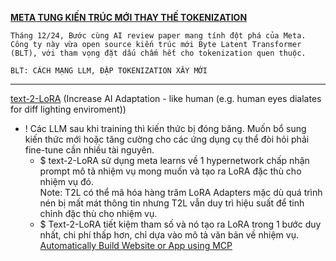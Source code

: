 **[META TUNG KIẾN TRÚC MỚI THAY THẾ TOKENIZATION](https://www.facebook.com/share/p/16WBGDh5D6/)**
```ad-note
Tháng 12/24, Bước cùng AI review paper mang tính đột phá của Meta. Công ty này vừa open source kiến trúc mới Byte Latent Transformer (BLT), với tham vọng đặt dấu chấm hết cho tokenization quen thuộc.

BLT: CÁCH MẠNG LLM, ĐẬP TOKENIZATION XÂY MỚI
```

---

[text-2-LoRA](https://github.com/sakanaai/text-to-lora) 
(Increase AI Adaptation - like human (e.g. human eyes dialates for diff lighting enviroment))
+ ! Các LLM sau khi training thì kiến thức bị đóng băng. Muốn bổ sung kiến thức mới hoặc tăng cường cho các ứng dụng cụ thể đòi hỏi phải fine-tune cần nhiều tài nguyên.
	+ $ text-2-LoRA sử dụng meta learns về 1 hypernetwork chấp nhận prompt mô tả nhiệm vụ mong muốn và tạo ra LoRA đặc thù cho nhiệm vụ đó. 	
		Note: T2L có thể mã hóa hàng trăm LoRA Adapters mặc dù quá trình nén bị mất mát thông tin nhưng T2L vẫn duy trì hiệu suất để tinh chỉnh đặc thù cho nhiệm vụ. 
	+ $ Text-2-LoRA tiết kiệm tham số và nó tạo ra LoRA trong 1 bước duy nhất, chi phí thấp hơn, chỉ dựa vào mô tả văn bản về nhiệm vụ. 
[Automatically Build Website or App using MCP](https://modelcontextprotocol.io/tutorials/building-mcp-with-llms)


